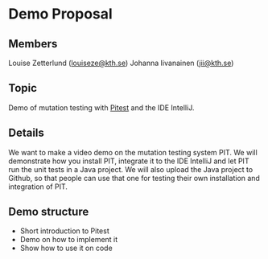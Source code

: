 # Demo Proposal
## Members
Louise Zetterlund (louiseze@kth.se)
Johanna Iivanainen (jii@kth.se)

## Topic
Demo of mutation testing with [Pitest](https://pitest.org/) and the IDE IntelliJ.


## Details
We want to make a video demo on the mutation testing system PIT. We will demonstrate how you install PIT, integrate it to the IDE IntelliJ and let PIT run the unit tests in a Java project. We will also upload the Java project to Github, so that people can use that one for testing their own installation and integration of PIT.

## Demo structure
- Short introduction to Pitest
- Demo on how to implement it
- Show how to use it on code
